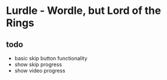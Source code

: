 # Lurdle - Wordle, but Lord of the Rings

## todo

- basic skip button functionality
- show skip progress
- show video progress
